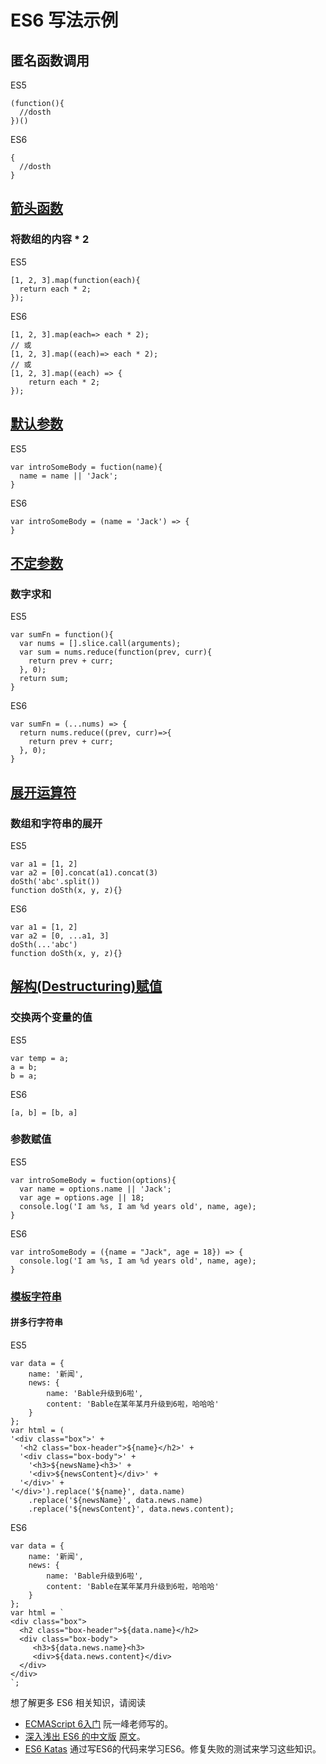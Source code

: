 # ES6 写法示例
## 匿名函数调用
ES5

```
(function(){
  //dosth
})()
```

ES6

```
{
  //dosth
}
```

## [箭头函数](http://www.infoq.com/cn/articles/es6-in-depth-arrow-functions)
### 将数组的内容 * 2
ES5

```
[1, 2, 3].map(function(each){
  return each * 2;
});
```

ES6

```
[1, 2, 3].map(each=> each * 2);
// 或
[1, 2, 3].map((each)=> each * 2);
// 或
[1, 2, 3].map((each) => {
    return each * 2;
});

```

## [默认参数](http://www.infoq.com/cn/articles/es6-in-depth-rest-parameters-and-defaults)
ES5

```
var introSomeBody = fuction(name){
  name = name || 'Jack';
}
```

ES6

```
var introSomeBody = (name = 'Jack') => {
}
```

## [不定参数](http://www.infoq.com/cn/articles/es6-in-depth-rest-parameters-and-defaults)
### 数字求和
ES5

```
var sumFn = function(){
  var nums = [].slice.call(arguments);
  var sum = nums.reduce(function(prev, curr){
    return prev + curr;
  }, 0);
  return sum;
}
```

ES6

```
var sumFn = (...nums) => {
  return nums.reduce((prev, curr)=>{
    return prev + curr;
  }, 0);
}
```

## [展开运算符](https://developer.mozilla.org/zh-CN/docs/Web/JavaScript/Reference/Operators/Spread_operator)
### 数组和字符串的展开
ES5

```
var a1 = [1, 2]
var a2 = [0].concat(a1).concat(3)
doSth('abc'.split())
function doSth(x, y, z){}
```


ES6

```
var a1 = [1, 2]
var a2 = [0, ...a1, 3]
doSth(...'abc')
function doSth(x, y, z){}
```

## [解构(Destructuring)赋值](http://www.infoq.com/cn/articles/es6-in-depth-destructuring)
### 交换两个变量的值
ES5

```
var temp = a;
a = b;
b = a;
```

ES6

```
[a, b] = [b, a]
```

### 参数赋值
ES5

```
var introSomeBody = fuction(options){
  var name = options.name || 'Jack';
  var age = options.age || 18;
  console.log('I am %s, I am %d years old', name, age);
}
```

ES6

```
var introSomeBody = ({name = "Jack", age = 18}) => {
  console.log('I am %s, I am %d years old', name, age);
}
```

### [模板字符串](http://www.infoq.com/cn/articles/es6-in-depth-template-string)
#### 拼多行字符串
ES5

```
var data = {
    name: '新闻',
    news: {
        name: 'Bable升级到6啦',
        content: 'Bable在某年某月升级到6啦，哈哈哈'
    }
};
var html = (
'<div class="box">' +
  '<h2 class="box-header">${name}</h2>' +
  '<div class="box-body">' +
    '<h3>${newsName}<h3>' +
    '<div>${newsContent}</div>' +
  '</div>' +
'</div>').replace('${name}', data.name)
    .replace('${newsName}', data.news.name)
    .replace('${newsContent}', data.news.content);
```

ES6

```
var data = {
    name: '新闻',
    news: {
        name: 'Bable升级到6啦',
        content: 'Bable在某年某月升级到6啦，哈哈哈'
    }
};
var html = `
<div class="box">
  <h2 class="box-header">${data.name}</h2>
  <div class="box-body">
     <h3>${data.news.name}<h3>
     <div>${data.news.content}</div>
  </div>
</div>
`;
```

想了解更多 ES6 相关知识，请阅读
* [ECMAScript 6入门](http://es6.ruanyifeng.com/) 阮一峰老师写的。
* [深入浅出 ES6 的中文版](http://www.infoq.com/cn/es6-in-depth/) [原文](https://hacks.mozilla.org/category/es6-in-depth/)。
* [ES6 Katas](http://es6katas.org/) 通过写ES6的代码来学习ES6。修复失败的测试来学习这些知识。
